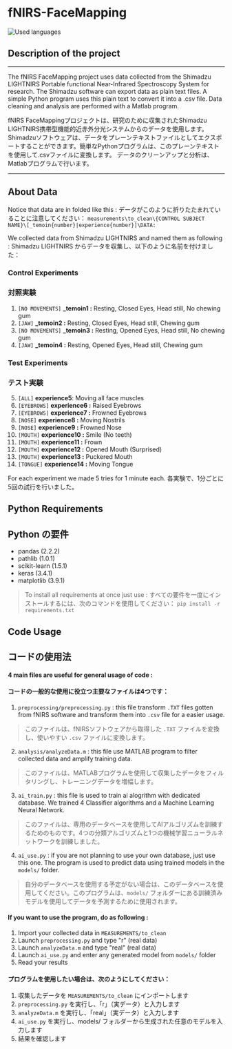 # fNIRS-FaceMapping
![Used languages](https://skillicons.dev/icons?i=python,matlab)

## Description of the project
---

The fNIRS FaceMapping project uses data collected from the Shimadzu LIGHTNIRS Portable functional Near-Infrared Spectroscopy System for research.
The Shimadzu software can export data as plain text files. A simple Python program uses this plain text to convert it into a .csv file.
Data cleaning and analysis are performed with a Matlab program.

fNIRS FaceMappingプロジェクトは、研究のために収集されたShimadzu LIGHTNIRS携帯型機能的近赤外分光システムからのデータを使用します。
Shimadzuソフトウェアは、データをプレーンテキストファイルとしてエクスポートすることができます。簡単なPythonプログラムは、このプレーンテキストを使用して.csvファイルに変換します。
データのクリーンアップと分析は、Matlabプログラムで行います。

---

## About Data

Notice that data are in folded like this :
データがこのように折りたたまれていることに注意してください：
```measurements\to_clean\{CONTROL SUBJECT NAME}\[_temoin{number}|experience{number}]\DATA:```

We collected data from Shimadzu LIGHTNIRS and named them as following :
Shimadzu LIGHTNIRS からデータを収集し、以下のように名前を付けました：
### Control Experiments
### 対照実験
1. ```[NO MOVEMENTS]``` **\_temoin1 :** Resting, Closed Eyes, Head still, No chewing gum 
2. ```[JAW]``` **\_temoin2 :** Resting, Closed Eyes, Head still, Chewing gum 
3. ```[NO MOVEMENTS]``` **\_temoin3 :** Resting, Opened Eyes, Head still, No chewing gum 
4. ```[JAW]``` **\_temoin4 :** Resting, Opened Eyes, Head still, Chewing gum 

### Test Experiments
### テスト実験
5. ```[ALL]``` **experience5**: Moving all face muscles
6. ```[EYEBROWS]``` **experience6 :** Raised Eyebrows 
7. ```[EYEBROWS]``` **experience7 :** Frowned Eyebrows 
8. ```[NOSE]``` **experience8 :** Moving Nostrils 
9. ```[NOSE]``` **experience9 :** Frowned Nose 
10. ```[MOUTH]``` **experience10 :** Smile (No teeth) 
11. ```[MOUTH]``` **experience11 :** Frown 
12. ```[MOUTH]``` **experience12 :** Opened Mouth (Surprised) 
13. ```[MOUTH]``` **experience13 :** Puckered Mouth 
14. ```[TONGUE]``` **experience14 :** Moving Tongue

For each experiment we made 5 tries for 1 minute each.
各実験で、1分ごとに5回の試行を行いました。

## Python Requirements
## Python の要件

- pandas (2.2.2)
- pathlib (1.0.1)
- scikit-learn (1.5.1)
- keras (3.4.1)
- matplotlib (3.9.1)

> To install all requirements at once just use :
> すべての要件を一度にインストールするには、次のコマンドを使用してください：
```pip install -r requirements.txt```

## Code Usage
## コードの使用法

#### 4 main files are useful for general usage of code :
#### コードの一般的な使用に役立つ主要なファイルは4つです：

1. ```preprocessing/preprocessing.py``` : this file transform ```.TXT``` files gotten from fNIRS software and transform them into ```.csv``` file for a easier usage.
> このファイルは、fNIRSソフトウェアから取得した ```.TXT``` ファイルを変換し、使いやすい ```.csv``` ファイルに変換します。
2. ```analysis/analyzeData.m``` : this file use MATLAB program to filter collected data and amplify training data.
> このファイルは、MATLABプログラムを使用して収集したデータをフィルタリングし、トレーニングデータを増幅します。 
3. ```ai_train.py``` : this file is used to train ai alogrithm with dedicated database. We trained 4 Classifier algorithms and a Machine Learning Neural Network.
> このファイルは、専用のデータベースを使用してAIアルゴリズムを訓練するためのものです。4つの分類アルゴリズムと1つの機械学習ニューラルネットワークを訓練しました。
4. ```ai_use.py``` : if you are not planning to use your own database, just use this one. The program is used to predict data using trained models in the ```models/``` folder.
> 自分のデータベースを使用する予定がない場合は、このデータベースを使用してください。このプログラムは、```models/``` フォルダーにある訓練済みモデルを使用してデータを予測するために使用されます。

#### If you want to use the program, do as following :
1. Import your collected data in ```MEASUREMENTS/to_clean```
2. Launch ```preprocessing.py``` and type "r" (real data)
3. Launch ```analyzeData.m``` and type "real" (real data)
4. Launch ```ai_use.py``` and enter any generated model from ```models/``` folder
5. Read your results

#### プログラムを使用したい場合は、次のようにしてください：
1. 収集したデータを ```MEASUREMENTS/to_clean``` にインポートします
2. ```preprocessing.py``` を実行し、「r」（実データ）と入力します
3. ```analyzeData.m``` を実行し、「real」（実データ）と入力します
4. ```ai_use.py``` を実行し、models/ フォルダーから生成された任意のモデルを入力します
5. 結果を確認します
